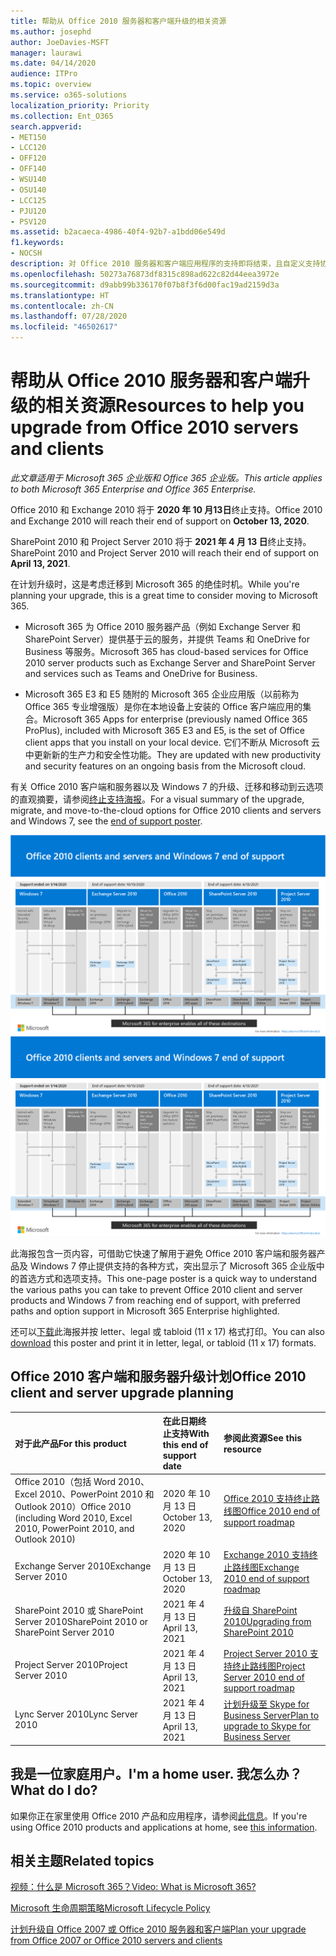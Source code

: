 ```yaml
---
title: 帮助从 Office 2010 服务器和客户端升级的相关资源
ms.author: josephd
author: JoeDavies-MSFT
manager: laurawi
ms.date: 04/14/2020
audience: ITPro
ms.topic: overview
ms.service: o365-solutions
localization_priority: Priority
ms.collection: Ent_O365
search.appverid:
- MET150
- LCC120
- OFF120
- OFF140
- WSU140
- OSU140
- LCC125
- PJU120
- PSV120
ms.assetid: b2acaeca-4986-40f4-92b7-a1bdd06e549d
f1.keywords:
- NOCSH
description: 对 Office 2010 服务器和客户端应用程序的支持即将结束，且自定义支持协议不可用。 使用本文，立即开始规划升级。
ms.openlocfilehash: 50273a76873df8315c898ad622c82d44eea3972e
ms.sourcegitcommit: d9abb99b336170f07b8f3f6d00fac19ad2159d3a
ms.translationtype: HT
ms.contentlocale: zh-CN
ms.lasthandoff: 07/28/2020
ms.locfileid: "46502617"
---
```

# <a name="resources-to-help-you-upgrade-from-office-2010-servers-and-clients"></a><span data-ttu-id="694a6-104">帮助从 Office 2010 服务器和客户端升级的相关资源</span><span class="sxs-lookup"><span data-stu-id="694a6-104">Resources to help you upgrade from Office 2010 servers and clients</span></span>

<span data-ttu-id="694a6-105">*此文章适用于 Microsoft 365 企业版和 Office 365 企业版。*</span><span class="sxs-lookup"><span data-stu-id="694a6-105">*This article applies to both Microsoft 365 Enterprise and Office 365 Enterprise.*</span></span>

<span data-ttu-id="694a6-106">Office 2010 和 Exchange 2010 将于 **2020 年 10 月13日**终止支持。</span><span class="sxs-lookup"><span data-stu-id="694a6-106">Office 2010 and Exchange 2010 will reach their end of support on **October 13, 2020**.</span></span> 

<span data-ttu-id="694a6-107">SharePoint 2010 和 Project Server 2010 将于 **2021 年 4 月 13 日**终止支持。</span><span class="sxs-lookup"><span data-stu-id="694a6-107">SharePoint 2010 and Project Server 2010 will reach their end of support on **April 13, 2021**.</span></span>

<span data-ttu-id="694a6-108">在计划升级时，这是考虑迁移到 Microsoft 365 的绝佳时机。</span><span class="sxs-lookup"><span data-stu-id="694a6-108">While you're planning your upgrade, this is a great time to consider moving to Microsoft 365.</span></span> 

- <span data-ttu-id="694a6-109">Microsoft 365 为 Office 2010 服务器产品（例如 Exchange Server 和 SharePoint Server）提供基于云的服务，并提供 Teams 和 OneDrive for Business 等服务。</span><span class="sxs-lookup"><span data-stu-id="694a6-109">Microsoft 365 has cloud-based services for Office 2010 server products such as Exchange Server and SharePoint Server and services such as Teams and OneDrive for Business.</span></span> 

- <span data-ttu-id="694a6-110">Microsoft 365 E3 和 E5 随附的 Microsoft 365 企业应用版（以前称为 Office 365 专业增强版）是你在本地设备上安装的 Office 客户端应用的集合。</span><span class="sxs-lookup"><span data-stu-id="694a6-110">Microsoft 365 Apps for enterprise (previously named Office 365 ProPlus), included with Microsoft 365 E3 and E5, is the set of Office client apps that you install on your local device.</span></span> <span data-ttu-id="694a6-111">它们不断从 Microsoft 云中更新新的生产力和安全性功能。</span><span class="sxs-lookup"><span data-stu-id="694a6-111">They are updated with new productivity and security features on an ongoing basis from the Microsoft cloud.</span></span>

<span data-ttu-id="694a6-112">有关 Office 2010 客户端和服务器以及 Windows 7 的升级、迁移和移动到云选项的直观摘要，请参阅[终止支持海报](./downloads/Office2010Windows7EndOfSupport.pdf)。</span><span class="sxs-lookup"><span data-stu-id="694a6-112">For a visual summary of the upgrade, migrate, and move-to-the-cloud options for Office 2010 clients and servers and Windows 7, see the [end of support poster](./downloads/Office2010Windows7EndOfSupport.pdf).</span></span>

<span data-ttu-id="694a6-113">[![Office 2010 客户端和服务器及 Windows 7 终止支持海报图像](./media/upgrade-from-office-2010-servers-and-products/office2010-windows7-end-of-support.png)](./downloads/Office2010Windows7EndOfSupport.pdf)</span><span class="sxs-lookup"><span data-stu-id="694a6-113">[![Image for the end of support for Office 2010 clients and servers and Windows 7 poster](./media/upgrade-from-office-2010-servers-and-products/office2010-windows7-end-of-support.png)](./downloads/Office2010Windows7EndOfSupport.pdf)</span></span>

<span data-ttu-id="694a6-114">此海报包含一页内容，可借助它快速了解用于避免 Office 2010 客户端和服务器产品及 Windows 7 停止提供支持的各种方式，突出显示了 Microsoft 365 企业版中的首选方式和选项支持。</span><span class="sxs-lookup"><span data-stu-id="694a6-114">This one-page poster is a quick way to understand the various paths you can take to prevent Office 2010 client and server products and Windows 7 from reaching end of support, with preferred paths and option support in Microsoft 365 Enterprise highlighted.</span></span>

<span data-ttu-id="694a6-115">还可以[下载](https://github.com/MicrosoftDocs/microsoft-365-docs/raw/public/microsoft-365/media/migration-microsoft-365-enterprise-workload/Office2010Windows7EndOfSupport.pdf)此海报并按 letter、legal 或 tabloid (11 x 17) 格式打印。</span><span class="sxs-lookup"><span data-stu-id="694a6-115">You can also [download](https://github.com/MicrosoftDocs/microsoft-365-docs/raw/public/microsoft-365/media/migration-microsoft-365-enterprise-workload/Office2010Windows7EndOfSupport.pdf) this poster and print it in letter, legal, or tabloid (11 x 17) formats.</span></span>
      
## <a name="office-2010-client-and-server-upgrade-planning"></a><span data-ttu-id="694a6-116">Office 2010 客户端和服务器升级计划</span><span class="sxs-lookup"><span data-stu-id="694a6-116">Office 2010 client and server upgrade planning</span></span>
  
|<span data-ttu-id="694a6-117">**对于此产品**</span><span class="sxs-lookup"><span data-stu-id="694a6-117">**For this product**</span></span>|<span data-ttu-id="694a6-118">**在此日期终止支持**</span><span class="sxs-lookup"><span data-stu-id="694a6-118">**With this end of support date**</span></span>|<span data-ttu-id="694a6-119">**参阅此资源**</span><span class="sxs-lookup"><span data-stu-id="694a6-119">**See this resource**</span></span>|
|:-----|:-----|:-----|
|<span data-ttu-id="694a6-120">Office 2010（包括 Word 2010、Excel 2010、PowerPoint 2010 和 Outlook 2010）</span><span class="sxs-lookup"><span data-stu-id="694a6-120">Office 2010 (including Word 2010, Excel 2010, PowerPoint 2010, and Outlook 2010)</span></span>  <br/> | <span data-ttu-id="694a6-121">2020 年 10 月 13 日</span><span class="sxs-lookup"><span data-stu-id="694a6-121">October 13, 2020</span></span> |[<span data-ttu-id="694a6-122">Office 2010 支持终止路线图</span><span class="sxs-lookup"><span data-stu-id="694a6-122">Office 2010 end of support roadmap</span></span>](https://docs.microsoft.com/DeployOffice/office-2010-end-support-roadmap) <br/> |
|<span data-ttu-id="694a6-123">Exchange Server 2010</span><span class="sxs-lookup"><span data-stu-id="694a6-123">Exchange Server 2010</span></span>  <br/> | <span data-ttu-id="694a6-124">2020 年 10 月 13 日</span><span class="sxs-lookup"><span data-stu-id="694a6-124">October 13, 2020</span></span>  |[<span data-ttu-id="694a6-125">Exchange 2010 支持终止路线图</span><span class="sxs-lookup"><span data-stu-id="694a6-125">Exchange 2010 end of support roadmap</span></span>](exchange-2010-end-of-support.md) <br/> |
|<span data-ttu-id="694a6-126">SharePoint 2010 或 SharePoint Server 2010</span><span class="sxs-lookup"><span data-stu-id="694a6-126">SharePoint 2010 or SharePoint Server 2010</span></span>  <br/> | <span data-ttu-id="694a6-127">2021 年 4 月 13 日</span><span class="sxs-lookup"><span data-stu-id="694a6-127">April 13, 2021</span></span> |[<span data-ttu-id="694a6-128">升级自 SharePoint 2010</span><span class="sxs-lookup"><span data-stu-id="694a6-128">Upgrading from SharePoint 2010</span></span>](upgrade-from-sharepoint-2010.md) <br/> |
|<span data-ttu-id="694a6-129">Project Server 2010</span><span class="sxs-lookup"><span data-stu-id="694a6-129">Project Server 2010</span></span> <br/> | <span data-ttu-id="694a6-130">2021 年 4 月 13 日</span><span class="sxs-lookup"><span data-stu-id="694a6-130">April 13, 2021</span></span> | [<span data-ttu-id="694a6-131">Project Server 2010 支持终止路线图</span><span class="sxs-lookup"><span data-stu-id="694a6-131">Project Server 2010 end of support roadmap</span></span>](project-server-2010-end-of-support.md) <br/> |
|<span data-ttu-id="694a6-132">Lync Server 2010</span><span class="sxs-lookup"><span data-stu-id="694a6-132">Lync Server 2010</span></span> <br/> | <span data-ttu-id="694a6-133">2021 年 4 月 13 日</span><span class="sxs-lookup"><span data-stu-id="694a6-133">April 13, 2021</span></span> | [<span data-ttu-id="694a6-134">计划升级至 Skype for Business Server</span><span class="sxs-lookup"><span data-stu-id="694a6-134">Plan to upgrade to Skype for Business Server</span></span>](https://docs.microsoft.com/skypeforbusiness/plan-your-deployment/upgrade) <br/> |
    
## <a name="im-a-home-user-what-do-i-do"></a><span data-ttu-id="694a6-135">我是一位家庭用户。</span><span class="sxs-lookup"><span data-stu-id="694a6-135">I'm a home user.</span></span> <span data-ttu-id="694a6-136">我怎么办？</span><span class="sxs-lookup"><span data-stu-id="694a6-136">What do I do?</span></span>

<span data-ttu-id="694a6-137">如果你正在家里使用 Office 2010 产品和应用程序，请参阅[此信息](plan-upgrade-previous-versions-office.md#im-a-home-user-what-do-i-do)。</span><span class="sxs-lookup"><span data-stu-id="694a6-137">If you're using Office 2010 products and applications at home, see [this information](plan-upgrade-previous-versions-office.md#im-a-home-user-what-do-i-do).</span></span>

## <a name="related-topics"></a><span data-ttu-id="694a6-138">相关主题</span><span class="sxs-lookup"><span data-stu-id="694a6-138">Related topics</span></span>

[<span data-ttu-id="694a6-139">视频：什么是 Microsoft 365？</span><span class="sxs-lookup"><span data-stu-id="694a6-139">Video: What is Microsoft 365?</span></span>](https://support.office.com/article/847caf12-2589-452c-8aca-1c009797678b.aspx)
  
[<span data-ttu-id="694a6-140">Microsoft 生命周期策略</span><span class="sxs-lookup"><span data-stu-id="694a6-140">Microsoft Lifecycle Policy</span></span>](https://go.microsoft.com/fwlink/?linkid=865200)

[<span data-ttu-id="694a6-141">计划升级自 Office 2007 或 Office 2010 服务器和客户端</span><span class="sxs-lookup"><span data-stu-id="694a6-141">Plan your upgrade from Office 2007 or Office 2010 servers and clients</span></span>](plan-upgrade-previous-versions-office.md)

